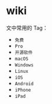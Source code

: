 # wiki
文中常用的 Tag：

* `免费`
* `Pro`
* `开源软件`
* `macOS`
* `Windows`
* `Linux`
* `iOS`
* `Android`
* `iPhone`
* `iPad`

